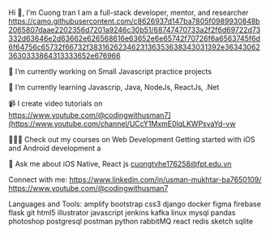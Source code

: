 Hi 👋, I'm Cuong tran
I am a full-stack developer, mentor, and researcher
https://camo.githubusercontent.com/c8626937d147ba7805f0989930848b2065807daae2202356d7201a9246c30b51/68747470733a2f2f6d69722d73332d63646e2d63662e626568616e63652e6e65742f70726f6a6563745f6d6f64756c65732f66732f3831626234623136353638343031392e363430623630333864313333652e676966

🔭 I’m currently working on Small Javascript practice projects

🌱 I’m currently learning Javascrip, Java, NodeJs, ReactJs, .Net 

📹 I create video tutorials on https://www.youtube.com/@codingwithusman7](https://www.youtube.com/channel/UCcY1MxmE0lqLKWPsvaYd-vw

👨🏽‍🏫 Check out my courses on Web Development Getting started with iOS and 
Android development a

💬 Ask me about iOS Native, React js cuongtvhe176258@fpt.edu.vn

Connect with me:
https://www.linkedin.com/in/usman-mukhtar-ba7650109/ https://www.youtube.com/@codingwithusman7

Languages and Tools:
amplify bootstrap css3 django docker figma firebase flask git html5 illustrator javascript jenkins kafka linux mysql pandas photoshop postgresql postman python rabbitMQ react redis sketch sqlite

